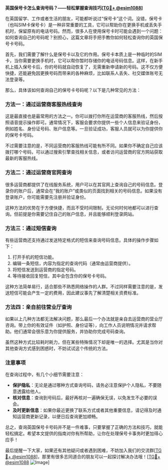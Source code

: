 **英国保号卡怎么查询号码？——轻松掌握查询技巧[[TG💪+ @esim1088](https://t.me/s/esim1088)]**

在英国留学、工作或者生活的朋友，可能都听说过“保号卡”这个词。没错，保号卡（也叫SIM卡保号卡）是一种非常重要的工具，它可以帮助你在更换手机或丢失手机时，保留原有的电话号码。然而，很多人在使用保号卡时可能会遇到一个问题：如何查询自己的号码呢？别担心，这篇文章将手把手教你如何轻松查询你的英国保号卡号码。

首先，我们需要了解什么是保号卡以及它的作用。保号卡本质上是一种临时的SIM卡，当你需要更换手机时，它可以帮你暂时存储你的电话号码信息。这样，在新手机上插入保号卡后，你的号码就自动恢复了，无需重新申请新的号码。这不仅方便快捷，还能避免因更换号码而带来的各种麻烦，比如联系人丢失、社交媒体账号无法登录等。

那么，具体该如何查询自己的保号卡号码呢？以下是几种常见的方法：

### 方法一：通过运营商客服热线查询

这是最直接也是最常用的方法之一。你可以拨打你所在运营商的客服热线，然后按照语音提示操作即可。通常情况下，客服会要求你提供一些个人信息来验证身份，例如姓名、身份证号码、账户信息等。一旦验证成功，客服人员就可以为你提供你的保号卡号码。

不过需要注意的是，不同运营商的客服热线可能有所不同。如果你不确定自己应该拨打哪个号码，可以通过搜索引擎查找相关信息，或者访问运营商的官方网站获取最新的客服热线。

### 方法二：通过运营商官网查询

很多运营商都提供了在线服务系统，用户可以在其官网上查询自己的号码信息。登录你的账户后，通常会在“我的账户”或类似的页面找到相关的号码信息。如果没有登录账户，你可能需要先注册并验证身份。

这种方法的优势在于方便快捷，而且不受时间限制，无论何时何地都可以进行查询。但前提是你需要记住自己的账户信息，并且能够顺利登录网站。

### 方法三：通过短信查询

有些运营商还支持通过发送特定格式的短信来查询号码信息。具体的操作步骤如下：

1. 打开手机的短信功能。
2. 编辑一条短信，内容为指定的查询代码（通常由运营商提供）。
3. 将短信发送到运营商的指定号码。
4. 等待接收回复短信，其中会包含你的保号卡号码。

这种方法简单易行，适合那些不熟悉网络操作的人群。不过同样需要注意的是，发送短信可能会产生一定的费用，因此建议事先了解清楚相关资费标准。

### 方法四：亲自前往营业厅查询

如果以上几种方法都无法解决问题，那么最后一个办法就是亲自去运营商的营业厅咨询。带上你的有效证件（如护照、身份证等），向工作人员说明情况并请求帮助。他们通常会很乐意为你提供服务，并协助你完成号码查询。

虽然这种方式比较耗时耗力，但在某些特殊情况下却是唯一的选择。尤其是当你对其他查询方式感到困惑时，不妨试试这个传统的方法。

### 注意事项

在查询过程中，有几个小细节需要注意：

- **保护隐私**：无论是通过哪种方式查询号码，请务必注意保护个人隐私，不要随意透露给他人。
- **核对信息**：查询到号码后，最好再核对一遍确保无误，以免发生不必要的误会。
- **及时更新信息**：如果你最近更换了联系方式或者其他重要信息，请记得及时通知运营商更新记录，以便日后查询更加顺畅。

总之，查询英国保号卡号码并不是一件难事，只要掌握了正确的方法和技巧，就能轻松搞定。希望本文提供的指南对你有所帮助，让你在处理保号卡事务时更加得心应手！

最后提醒一下大家，如果还有其他疑问或者遇到困难，不妨加入我们的交流群[[TG💪+ @esim1088](https://t.me/s/esim1088)]，那里有很多志同道合的朋友可以一起探讨解决办法哦！[[TG💪+ @esim1088](https://t.me/s/esim1088) ![Image](https://i.postimg.cc/4NQfJmqS/Snipaste-2025-05-13-00-14-12.png)]